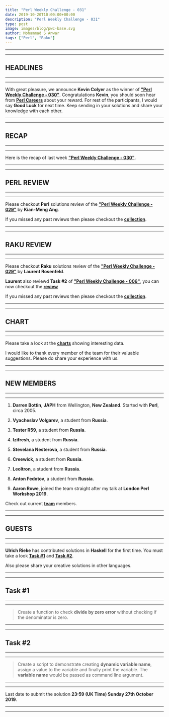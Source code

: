 ```yaml
---
title: "Perl Weekly Challenge - 031"
date: 2019-10-20T10:00:00+00:00
description: "Perl Weekly Challenge - 031"
type: post
image: images/blog/pwc-base.svg
author: Mohammad S Anwar
tags: ["Perl", "Raku"]
---
```

***
***

## HEADLINES

***
***

With great pleasure, we announce **Kevin Colyer** as the winner of [**"Perl Weekly Challenge - 030"**](/blog/perl-weekly-challenge-030). Congratulations **Kevin**, you should soon hear from **[Perl Careers](https://perl.careers/)** about your reward. For rest of the participants, I would say **Good Luck** for next time. Keep sending in your solutions and share your knowledge with each other.

***
***

## RECAP

***
***

Here is the recap of last week [**"Perl Weekly Challenge - 030"**](/blog/recap-challenge-030).

***
***

## PERL REVIEW

***
***

Please checkout **Perl** solutions review of the [**"Perl Weekly Challenge - 029"**](/blog/review-challenge-029) by **Kian-Meng Ang**.

If you missed any past reviews then please checkout the [**collection**](/p5-reviews).

***
***

## RAKU REVIEW

***
***

Please checkout **Raku** solutions review of the [**"Perl Weekly Challenge - 029"**](/blog/p6-review-challenge-029) by **Laurent Rosenfeld**.

**Laurent** also reviewd **Task #2** of [**"Perl Weekly Challenge - 006"**](/blog/recap-challenge-006), you can now checkout the [**review**](/blog/p6-review-challenge-006)

If you missed any past reviews then please checkout the [**collection**](/p6-reviews).

***
***

## CHART

***
***

Please take a look at the [**charts**](/chart) showing interesting data.

I would like to thank every member of the team for their valuable suggestions. Please do share your experience with us.

***
***

## NEW MEMBERS

***
***

1) **Darren Bottin**, **JAPH** from Wellington, **New Zealand**. Started with **Perl**, circa 2005.

2) **Vyacheslav Volgarev**, a student from **Russia**.

3) **Tester R59**, a student from **Russia**.

4) **Izifresh**, a student from **Russia**.

5) **Stevelana Nesterova**, a student from **Russia**.

6) **Creewick**, a student from **Russia**.

7) **Leoltron**, a student from **Russia**.

8) **Anton Fedotov**, a student from **Russia**.

9) **Aaron Rowe**, joined the team straight after my talk at **London Perl Workshop 2019**.

Check out current [**team**](/team) members.

***
***

## GUESTS

***
***

**Ulrich Rieke** has contributed solutions in **Haskell** for the first time. You must take a look [**Task #1**](https://github.com/manwar/perlweeklychallenge-club/blob/master/challenge-030/ulrich-rieke/haskell/ch-1.hs) and [**Task #2**](https://github.com/manwar/perlweeklychallenge-club/blob/master/challenge-030/ulrich-rieke/haskell/ch-2.hs).

Also please share your creative solutions in other languages.

***
***

## Task #1

***
***

> Create a function to check **divide by zero error** without checking if the denominator is zero.

***
***

## Task #2

***
***

> Create a script to demonstrate creating **dynamic variable name**, assign a value to the variable and finally print the variable. The **variable name** would be passed as command line argument.

***
***

Last date to submit the solution **23:59 (UK Time) Sunday 27th October 2019**.

***
***
